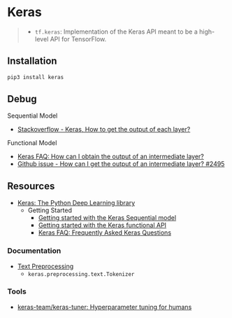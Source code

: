# Keras

> * `tf.keras`: Implementation of the Keras API meant to be a high-level API for TensorFlow.

## Installation

```sh
pip3 install keras
```

## Debug

Sequential Model

* [Stackoverflow - Keras, How to get the output of each layer?](https://stackoverflow.com/questions/41711190/keras-how-to-get-the-output-of-each-layer)

Functional Model

* [Keras FAQ: How can I obtain the output of an intermediate layer?](https://keras.io/getting-started/faq/#how-can-i-obtain-the-output-of-an-intermediate-layer)
* [Github issue - How can I get the output of an intermediate layer? #2495](https://github.com/keras-team/keras/issues/2495#issuecomment-214279912)

## Resources

* [Keras: The Python Deep Learning library](https://keras.io/)
  * Getting Started
    * [Getting started with the Keras Sequential model](https://keras.io/getting-started/sequential-model-guide/)
    * [Getting started with the Keras functional API](https://keras.io/getting-started/functional-api-guide/)
    * [Keras FAQ: Frequently Asked Keras Questions](https://keras.io/getting-started/faq/)

### Documentation

* [Text Preprocessing](https://keras.io/preprocessing/text/)
  * `keras.preprocessing.text.Tokenizer`

### Tools

* [keras-team/keras-tuner: Hyperparameter tuning for humans](https://github.com/keras-team/keras-tuner)
